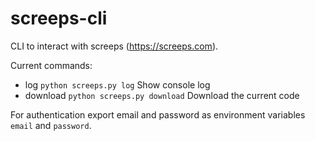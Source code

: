 # screeps-cli

CLI to interact with screeps (https://screeps.com).

Current commands:
  - log `python screeps.py log` Show console log
  - download `python screeps.py download` Download the current code

For authentication export email and password as environment variables `email` and `password`.


